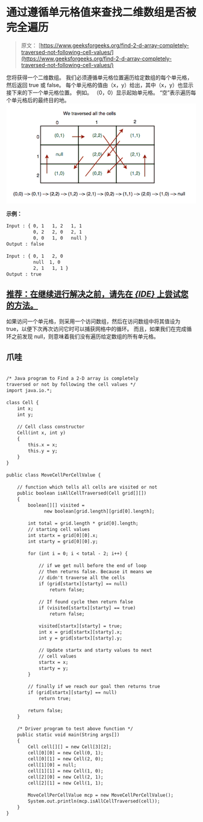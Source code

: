# 通过遵循单元格值来查找二维数组是否被完全遍历

> 原文： [https://www.geeksforgeeks.org/find-2-d-array-completely-traversed-not-following-cell-values/](https://www.geeksforgeeks.org/find-2-d-array-completely-traversed-not-following-cell-values/)

您将获得一个二维数组。 我们必须遵循单元格位置遍历给定数组的每个单元格，然后返回 true 或 false。 每个单元格的值由（x，y）给出，其中（x，y）也显示接下来的下一个单元格位置。 例如。 （0，0）显示起始单元格。 “空”表示遍历每个单元格后的最终目的地。
![](img/065b6d6fda51999581aa209c328b3363.png)

**示例：**

```
Input : { 0, 1   1, 2   1, 1 
          0, 2   2, 0   2, 1 
          0, 0   1, 0   null }
Output : false

Input : { 0, 1   2, 0 
          null  1, 0
          2, 1   1, 1 }
Output : true

```

## [推荐：在继续进行解决之前，请先在 ***<u>{IDE}</u>*** 上尝试您的方法。](https://ide.geeksforgeeks.org/)

如果访问一个单元格，则采用一个访问数组，然后在访问数组中将其值设为 true，以便下次再次访问它时可以捕获网格中的循环。 而且，如果我们在完成循环之前发现 null，则意味着我们没有遍历给定数组的所有单元格。

## 爪哇

```

/* Java program to Find a 2-D array is completely 
traversed or not by following the cell values */
import java.io.*; 

class Cell { 
    int x; 
    int y; 

    // Cell class constructor 
    Cell(int x, int y) 
    { 
        this.x = x; 
        this.y = y; 
    } 
} 

public class MoveCellPerCellValue { 

    // function which tells all cells are visited or not 
    public boolean isAllCellTraversed(Cell grid[][]) 
    { 
        boolean[][] visited =  
              new boolean[grid.length][grid[0].length]; 

        int total = grid.length * grid[0].length; 
        // starting cell values 
        int startx = grid[0][0].x; 
        int starty = grid[0][0].y; 

        for (int i = 0; i < total - 2; i++) { 

            // if we get null before the end of loop  
            // then returns false. Because it means we  
            // didn't traverse all the cells 
            if (grid[startx][starty] == null)  
                return false; 

            // If found cycle then return false 
            if (visited[startx][starty] == true)  
                return false; 

            visited[startx][starty] = true; 
            int x = grid[startx][starty].x; 
            int y = grid[startx][starty].y; 

            // Update startx and starty values to next 
            // cell values 
            startx = x; 
            starty = y; 
        } 

        // finally if we reach our goal then returns true 
        if (grid[startx][starty] == null)  
            return true; 

        return false; 
    } 

    /* Driver program to test above function */
    public static void main(String args[]) 
    { 
        Cell cell[][] = new Cell[3][2]; 
        cell[0][0] = new Cell(0, 1); 
        cell[0][1] = new Cell(2, 0); 
        cell[1][0] = null; 
        cell[1][1] = new Cell(1, 0); 
        cell[2][0] = new Cell(2, 1); 
        cell[2][1] = new Cell(1, 1); 

        MoveCellPerCellValue mcp = new MoveCellPerCellValue(); 
        System.out.println(mcp.isAllCellTraversed(cell)); 
    } 
} 

```